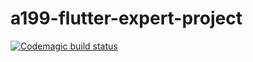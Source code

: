 # a199-flutter-expert-project

[![Codemagic build status](https://api.codemagic.io/apps/61b602319a0f7ee6415fe5cf/61b602319a0f7ee6415fe5ce/status_badge.svg)](https://codemagic.io/apps/61b602319a0f7ee6415fe5cf/61b602319a0f7ee6415fe5ce/latest_build)
